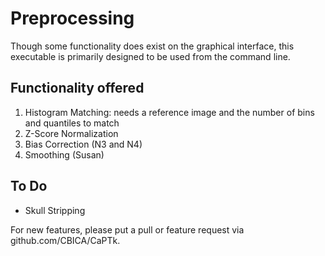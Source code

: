 # Preprocessing

Though some functionality does exist on the graphical interface, this executable is primarily designed to be used from the command line. 

## Functionality offered

1. Histogram Matching: needs a reference image and the number of bins and quantiles to match
2. Z-Score Normalization
3. Bias Correction (N3 and N4)
4. Smoothing (Susan)

## To Do

- Skull Stripping

For new features, please put a pull or feature request via github.com/CBICA/CaPTk.
